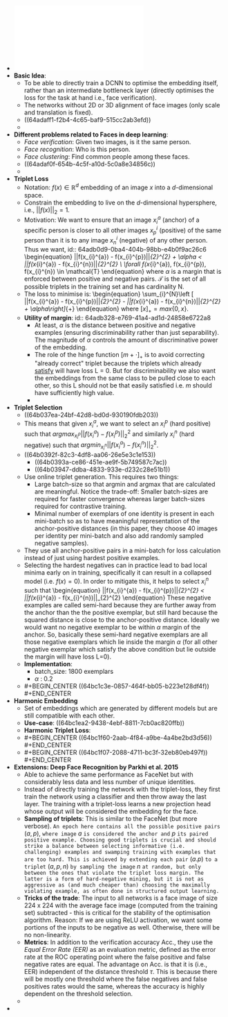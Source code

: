 - ![1503.03832.pdf](../assets/1503.03832_1689103697803_0.pdf)
- **Basic Idea**:
	- To be able to directly train a DCNN to optimise the embedding itself, rather than an intermediate bottleneck layer (directly optimises the loss for the task at hand i.e., face verification).
	- The networks without 2D or 3D alignment of face images (only scale and translation is fixed).
	- ((64adaff1-f2b4-4c65-baf9-515cc2ab3efd))
	-
- **Different problems related to Faces in deep learning**:
	- *Face verification*: Given two images, is it the same person.
	- *Face recognition*: Who is this person.
	- *Face clustering*: Find common people among these faces.
	- ((64adaf0f-654b-4c5f-a10d-5c0a8e34856c))
	-
- **Triplet Loss**
	- Notation: $f(x) \in \mathbb{R}^{d}$ embedding of an image $x$ into a $d$-dimensional space.
	- Constrain the embedding to live on the $d$-dimensional hypersphere, i.e., $||f(x)||_{2} = 1$.
	- Motivation: We want to ensure that an image $x_{i}^{a}$ (anchor) of a specific person is closer to all other images $x_{p}^{i}$ (positive) of the same person than it is to any image $x_{n}^{i}$ (negative) of any other person. Thus we want,
	  id:: 64adb0d9-0ba4-404b-98bb-e4b0f9ac26c6
	  \begin{equation}
	  ||f(x_{i}^{a}) - f(x_{i}^{p})||_{2}^{2} + \alpha < ||f(x_{i}^{a}) - f(x_{i}^{n})||_{2}^{2} \\
	  \forall f(x_{i}^{a}), f(x_{i}^{p}), f(x_{i}^{n}) \in \mathcal{T}
	  \end{equation}
	  where $\alpha$ is a margin that is enforced between positive and negative pairs. $\mathcal{T}$ is the set of all possible triplets in the training set and has cardinality N.
	- The loss to minimise is:
	  \begin{equation}
	  \sum_{i}^{N}\left [ ||f(x_{i}^{a}) - f(x_{i}^{p})||_{2}^{2} - ||f(x_{i}^{a}) - f(x_{i}^{n})||_{2}^{2} + \alpha\right]_{+}
	  \end{equation}
	  where $[x]_{+} = max\{0, x\}$.
	- **Utility of margin**:
	  id:: 64adb328-e769-41a4-ad1d-24858e6722a8
		- At least, $\alpha$ is the distance between positive and negative examples (ensuring discriminability rather than just separability). The magnitude of $\alpha$ controls the amount of discriminative power of the embedding.
		- The role of the hinge function $[m + \cdot]_{+}$ is to avoid correcting "already correct" triplet because the triplets which already [satisfy](logseq://graph/Logseq?block-id=64adb0d9-0ba4-404b-98bb-e4b0f9ac26c6) will have loss L = 0. But for discriminability we also want the embeddings from the same class to be pulled close to each other, so this L should not be that easily satisfied i.e. $m$ should have sufficiently high value.
		-
- **Triplet Selection**
	- ((64b037ea-24bf-42d8-bd0d-930190fdb203))
	- This means that given $x_{i}^{a}$, we want to select an $x_{i}^{p}$ (hard positive) such that $argmax_{x_{i}^{p}}||f(x_{i}^{a}) - f(x_{i}^{p})||_{2}^{2}$ and similarly $x_{i}^{n}$ (hard negative) such that $argmin_{x_{i}^{n}}||f(x_{i}^{a}) - f(x_{i}^{n})||_{2}^{2}$.
	- ((64b0392f-82c3-4df8-aa06-26e5e3c1e153))
		- ((64b0393a-ce86-451e-ae9f-5b749587c7ac))
		- ((64b03947-ddba-4833-933e-d232c28e51b1))
	- Use online triplet generation. This requires two things:
		- Large batch-size so that argmin and argmax that are calculated are meaningful. Notice the trade-off: Smaller batch-sizes are required for faster convergence whereas larger batch-sizes required for contrastive training.
		- Minimal number of exemplars of one identity is present in each mini-batch so as to have meaningful representation of the anchor-positive distances (in this paper, they choose 40 images per identity per mini-batch and also add randomly sampled negative samples).
	- They use all anchor-positive pairs in a mini-batch for loss calculation instead of just using hardest positive examples.
	- Selecting the hardest negatives can in practice lead to bad local minima early on in training, specifically it can result in a collapsed model (i.e. $f(x) = 0$). In order to mitigate this, it helps to select $x^n_{i}$ such that
	  \begin{equation}
	  ||f(x_{i}^{a}) - f(x_{i}^{p})||_{2}^{2} < ||f(x_{i}^{a}) - f(x_{i}^{n})||_{2}^{2}
	  \end{equation}
	  These negative examples are called semi-hard because they are further away from the anchor than the the positive exemplar, but still hard because the squared distance is close to the anchor-positive distance. Ideally we would want no negative exemplar to be within $\alpha$ margin of the anchor. So, basically these semi-hard negative exemplars are all those negative exemplars which lie inside the margin $\alpha$ (for all other negative exemplar which satisfy the above condition but lie outside the margin will have loss L=0).
	- **Implementation**:
		- batch_size: 1800 exemplars
		- $\alpha$ : 0.2
	- #+BEGIN_CENTER
	  ((64bc1c3e-0857-464f-bb05-b223e128df4f))
	  #+END_CENTER
- **Harmonic Embedding**
	- Set of embeddings which are generated by different models but are still compatible with each other.
	- **Use-case**: ((64bc1ea2-9438-4ebf-8811-7cb0ac820ffb))
	- **Harmonic Triplet Loss**:
	- #+BEGIN_CENTER
	  ((64bc1f60-2aab-4f84-a9be-4a4be2bd3d56))
	  #+END_CENTER
	- #+BEGIN_CENTER
	  ((64bc1f07-2088-4711-bc3f-32eb80eb497f))
	  #+END_CENTER
- **Extensions: Deep Face Recognition by Parkhi et al. 2015**
	- Able to achieve the same performance as FaceNet but with considerably less data and less number of unique identities.
	- Instead of directly training the network with the triplet-loss, they first train the network using a classifier and then throw away the last layer. The training with a triplet-loss learns a new projection head whose output will be considered the embedding for the face.
	- **Sampling of triplets**: This is similar to the FaceNet (but more verbose). `An epoch here contains all the possible positive pairs` $(a, p)$, `where image` $a$ `is considered the anchor and` $p$ `its paired positive example. Choosing good triplets is crucial and should strike a balance between selecting informative (i.e. challenging) examples and swamping training with examples that are too hard. This is achieved by extending each pair` $(a. p)$ `to a triplet` $(a, p, n)$ `by sampling the image` $n$ `at random, but only between the ones that violate the triplet loss margin. The latter is a form of hard-negative mining, but it is not as aggressive as (and much cheaper than) choosing the maximally violating example, as often done in structured output learning.`
	- **Tricks of the trade**: The input to all networks is a face image of size 224 x 224 with the average face image (computed from the training set) subtracted - this is critical for the stability of the optimisation algorithm. Reason: If we are using ReLU activation, we want some portions of the inputs to be negative as well. Otherwise, there will be no non-linearity.
	- **Metrics**: In addition to the verification accuracy Acc., they use the *Equal Error Rate (EER)* as an evaluation metric, defined as the error rate at the ROC operating point where the false positive and false negative rates are equal. The advantage on Acc. is that it is (i.e., EER) independent of the distance threshold $\tau$. This is because there will be mostly one threshold where the false negatives and false positives rates would the same, whereas the accuracy is highly dependent on the threshold selection.
	-
-